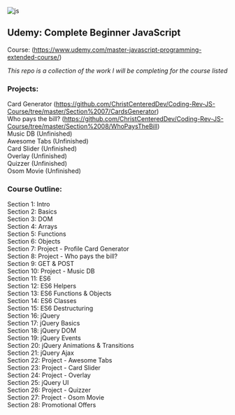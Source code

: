 
![js](https://user-images.githubusercontent.com/24855472/37037899-562ffda0-2121-11e8-8e12-6128b5284be5.png)


## Udemy: Complete Beginner JavaScript 
Course: (https://www.udemy.com/master-javascript-programming-extended-course/)

*This repo is a collection of the work I will be completing for the course listed*

### Projects:
Card Generator (https://github.com/ChristCenteredDev/Coding-Rev-JS-Course/tree/master/Section%2007/CardsGenerator) <br>
Who pays the bill? (https://github.com/ChristCenteredDev/Coding-Rev-JS-Course/tree/master/Section%2008/WhoPaysTheBill) <br>
Music DB (Unfinished) <br>
Awesome Tabs (Unfinished) <br>
Card Slider (Unfinished) <br>
Overlay (Unfinished) <br>
Quizzer (Unfinished) <br>
Osom Movie (Unfinished) <br>

### Course Outline:
Section 1: Intro <br>
Section 2: Basics <br>
Section 3: DOM <br>
Section 4: Arrays <br>
Section 5: Functions <br>
Section 6: Objects <br>
Section 7: Project - Profile Card Generator <br>
Section 8: Project - Who pays the bill? <br>
Section 9: GET & POST <br>
Section 10: Project - Music DB <br>
Section 11: ES6 <br>
Section 12: ES6 Helpers <br>
Section 13: ES6 Functions & Objects <br>
Section 14: ES6 Classes <br>
Section 15: ES6 Destructuring <br>
Section 16: jQuery <br>
Section 17: jQuery Basics <br>
Section 18: jQuery DOM <br>
Section 19: jQuery Events <br>
Section 20: jQuery Animations & Transitions <br>
Section 21: jQuery Ajax <br>
Section 22: Project - Awesome Tabs <br>
Section 23: Project - Card Slider <br>
Section 24: Project - Overlay <br>
Section 25: jQuery UI <br>
Section 26: Project - Quizzer <br>
Section 27: Project - Osom Movie <br>
Section 28: Promotional Offers <br>

